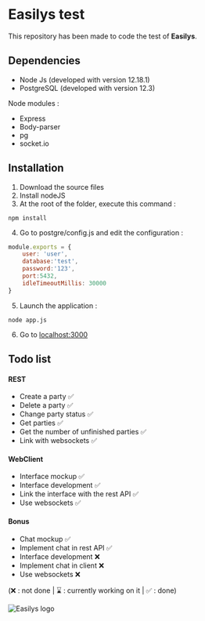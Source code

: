 # Easilys test
This repository has been made to code the test of **Easilys**.



## Dependencies 

- Node Js (developed with version 12.18.1)
- PostgreSQL (developed with version 12.3)

Node modules :

- Express
- Body-parser
- pg
- socket.io



## Installation

1. Download the source files
2. Install nodeJS
3. At the root of the folder, execute this command :
```
npm install
```
4. Go to postgre/config.js and edit the configuration :
```js
module.exports = {
    user: 'user',
    database:'test',
    password:'123',
    port:5432,
    idleTimeoutMillis: 30000
}
```
5. Launch the application :
```
node app.js
```
6. Go to [localhost:3000](http://localhost:3000)



## Todo list

#### REST

- Create a party ✅
- Delete a party ✅
- Change party status ✅
- Get parties ✅
- Get the number of unfinished parties ✅
- Link with websockets ✅

#### WebClient

- Interface mockup ✅
- Interface development ✅
- Link the interface with the rest API ✅
- Use websockets ✅


#### Bonus

- Chat mockup ✅
- Implement chat in rest API ✅
- Interface development ❌
- Implement chat in client ❌
- Use websockets ❌

(❌ : not done | ⌛ : currently working on it | ✅ : done)

![Easilys logo](https://www.jaimelesstartups.fr/wp-content/uploads/2018/05/easilys.jpg)
